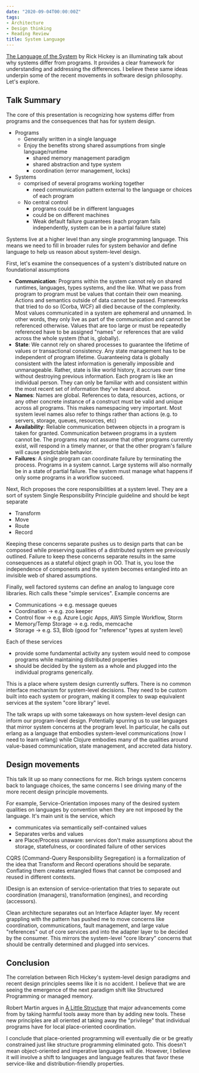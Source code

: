 ```yaml
---
date: "2020-09-04T00:00:00Z"
tags:
- Architecture
- Design thinking
- Reading Review
title: System Language
---
```


[The Language of the System](https://www.youtube.com/watch?v=ROor6_NGIWU) by Rick Hickey is an illuminating talk about why systems differ from programs. It provides a clear framework for understanding and addressing the differences. I believe these same ideas underpin some of the recent movements in software design philosophy. Let's explore.
<!--more-->

## Talk Summary
The core of this presentation is recognizing how systems differ from programs and the consequences that has for system design.
- Programs
  - Generally written in a single language 
  - Enjoy the benefits strong shared assumptions from single language/runtime
    - shared memory management paradigm
    - shared abstraction and type system
    - coordination (error management, locks)
- Systems
  - comprised of several programs working together
    - need communication pattern external to the language or choices of each program
  - No central control
    - programs could be in different languages
    - could be on different machines
    - Weak default failure guarantees (each program fails independently, system can be in a partial failure state)


Systems live at a higher level than any single programming language. This means we need to fill in broader rules for system behavior and define language to help us reason about system-level design.

First, let's examine the consequences of a system's distributed nature on foundational assumptions
  - **Communication**: Programs within the system cannot rely on shared runtimes, languages, types systems, and the like. What we pass from program to program must be values that contain their own meaning. Actions and semantics outside of data cannot be passed. Frameworks that tried to do so (Corba, WCF) all died because of the complexity. Most values communicated in a system are ephemeral and unnamed. In other words, they only live as part of the communication and cannot be referenced otherwise. Values that are too large or must be repeatedly referenced have to be assigned "names" or references that are valid across the whole system (that is, globally).
  - **State**: We cannot rely on shared processes to guarantee the lifetime of values or transactional consistency. Any state management has to be independent of program lifetime. Guaranteeing data is globally consistent with the latest information is generally impossible and unmanageable. Rather, state is like world history, it accrues over time without destroying previous information. Each program is like an individual person. They can only be familiar with and consistent within the most recent set of information they've heard about.
  - **Names**: Names are global. References to data, resources, actions, or any other concrete instance of a construct must be valid and unique across all programs. This makes namespacing very important. Most system level names also refer to things rather than actions (e.g. to servers, storage, queues, resources, etc)
  - **Availability**: Reliable communication between objects in a program is taken for granted. Communication between programs in a system cannot be. The programs may not assume that other programs currently exist, will respond in a timely manner, or that the other program's failure will cause predictable behavior. 
  - **Failures**: A single program can coordinate failure by terminating the process. Programs in a system cannot. Large systems will also normally be in a state of partial failure. The system must manage what happens if only some programs in a workflow succeed.

Next, Rich proposes the core responsibilities at a system level. They are a sort of system Single Responsibility Principle guideline and should be kept separate
- Transform
- Move
- Route
- Record

Keeping these concerns separate pushes us to design parts that can be composed while preserving qualities of a distributed system we previously outlined. Failure to keep these concerns separate results in the same consequences as a stateful object graph in OO. That is, you lose the independence of components and the system becomes entangled into an invisible web of shared assumptions.

Finally, well factored systems can define an analog to language core libraries. Rich calls these "simple services". Example concerns are
- Communications -> e.g. message queues
- Coordination -> e.g. zoo keeper
- Control flow -> e.g. Azure Logic Apps, AWS Simple Workflow, Storm
- Memory/Temp Storage -> e.g. redis, memcache
- Storage -> e.g. S3, Blob (good for "reference" types at system level)

Each of these services 
 - provide some fundamental activity any system would need to compose programs while maintaining distributed properties
 - should be decided by the system as a whole and plugged into the individual programs generically.

This is a place where system design currently suffers. There is no common interface mechanism for system-level decisions. They need to be custom built into each system or program, making it complex to swap equivalent services at the system "core library" level.

The talk wraps up with some takeaways on how system-level design can inform our program-level design. Potentially spurring us to use languages that mirror system concerns at the program level. In particular, he calls out erlang as a language that embodies system-level communications (now I need to learn erlang) while Clojure embodies many of the qualities around value-based communication, state management, and accreted data history.

## Design movements

This talk lit up so many connections for me. Rich brings system concerns back to language choices, the same concerns I see driving many of the more recent design principle movements.

For example, Service-Orientation imposes many of the desired system qualities on languages by convention when they are not imposed by the language. It's main unit is the service, which
- communicates via semantically self-contained values
- Separates verbs and values
- are Place/Process unaware: services don't make assumptions about the storage, statefulness, or coordinated failure of other services

CQRS (Command-Query Responsibility Segregation) is a formalization of the idea that Transform and Record operations should be separate. Conflating them creates entangled flows that cannot be composed and reused in different contexts.

IDesign is an extension of service-orientation that tries to separate out coordination (managers), transformation (engines), and recording (accessors).

Clean architecture separates out an Interface Adapter layer. My recent grappling with the pattern has pushed me to move concerns like coordination, communications, fault management, and large value "references" out of core services and into the adapter layer to be decided by the consumer. This mirrors the system-level "core library" concerns that should be centrally determined and plugged into services.

## Conclusion

The correlation between Rich Hickey's system-level design paradigms and recent design principles seems like it is no accident. I believe that we are seeing the emergence of the next paradigm shift like Structured Programming or managed memory. 

Robert Martin argues in [A Little Structure](https://blog.cleancoder.com/uncle-bob/2015/09/23/ALittleStructure.html) that major advancements come from by taking harmful tools away more than by adding new tools. These new principles are all oriented at taking away the "privilege" that individual programs have for local place-oriented coordination.

I conclude that place-oriented programming will eventually die or be greatly constrained just like structure programming eliminated goto. This doesn't mean object-oriented and imperative languages will die. However, I believe it will involve a shift to languages and language features that favor these service-like and distribution-friendly properties.